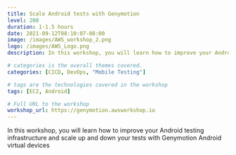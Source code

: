 ```yaml
---
title: Scale Android tests with Genymotion
level: 200
duration: 1-1.5 hours
date: 2021-09-12T08:10:07-08:00
image: /images/AWS_workshop_2.png
logo: /images/AWS_Logo.png
description: In this workshop, you will learn how to improve your Android testing infrastructure and scale up and down your tests with Genymotion Android virtual devices

# categories is the overall themes covered. 
categories: [CICD, DevOps, "Mobile Testing"]

# tags are the technologies covered in the workshop
tags: [EC2, Android]

# Full URL to the workshop
workshop_url: https://genymotion.awsworkshop.io
---
```

In this workshop, you will learn how to improve your Android testing infrastructure and scale up and down your tests with Genymotion Android virtual devices